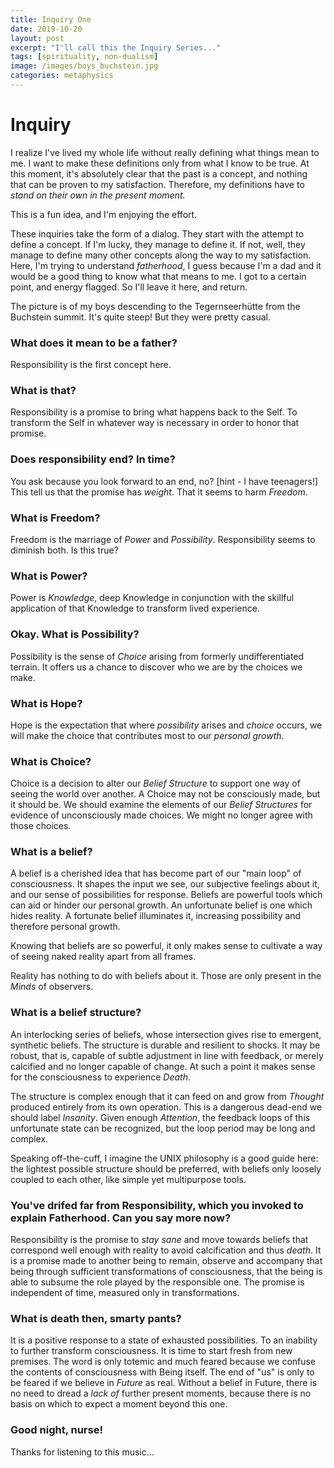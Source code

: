 ```yaml
---
title: Inquiry One
date: 2019-10-20
layout: post
excerpt: "I'll call this the Inquiry Series..."
tags: [spirituality, non-dualism]
image: /images/boys_buchstein.jpg
categories: metaphysics
---
```


# Inquiry

I realize I've lived my whole life without really defining what things mean to me.
I want to make these definitions only from what I know to be true.
At this moment, it's absolutely clear that the past is a concept, and nothing that can be proven
to my satisfaction. Therefore, my definitions have to *stand on their own in the present moment.*

This is a fun idea, and I'm enjoying the effort.

These inquiries take the form of a dialog. They start with the attempt to define a concept.
If I'm lucky, they manage to define it. If not, well, they manage to define many other
concepts along the way to my satisfaction. Here, I'm trying to understand *fatherhood*,
I guess because I'm a dad and it would be a good thing to know what that means to me.
I got to a certain point, and energy flagged. So I'll leave it here, and return.

The picture is of my boys descending to the Tegernseerhütte from the Buchstein summit.
It's quite steep! But they were pretty casual.

### What does it mean to be a father?

Responsibility is the first concept here.

### What is that?

Responsibility is a promise to bring what happens back to the Self. To transform the Self in
whatever way is necessary in order to honor that promise.

### Does responsibility end? In time?

You ask because you look forward to an end, no? [hint - I have teenagers!] This tell us that
the promise has *weight*. That it seems to harm *Freedom*.

### What is Freedom?

Freedom is the marriage of *Power* and *Possibility*. Responsibility seems to diminish both.
Is this true?

### What is Power?

Power is *Knowledge*, deep Knowledge in conjunction with the skillful application of that
Knowledge to transform lived experience.

### Okay. What is Possibility?

Possibility is the sense of *Choice* arising from formerly undifferentiated terrain. It
offers us a chance to discover who we are by the choices we make.

### What is Hope?

Hope is the expectation that where *possibility* arises and *choice* occurs, we will make
the choice that contributes most to our *personal growth*.

### What is Choice?

Choice is a decision to alter our *Belief Structure* to support one way of seeing the world
over another. A Choice may not be consciously made, but it should be. We should examine the
elements of our *Belief Structures* for evidence of unconsciously made choices. We might
no longer agree with those choices.

### What is a belief?

A belief is a cherished idea that has become part of our "main loop" of consciousness.
It shapes the input we see, our subjective feelings about it, and our sense of
possibilities for response. Beliefs are powerful tools which can aid or hinder our
personal growth. An unfortunate belief is one which hides reality. A fortunate belief
illuminates it, increasing possibility and therefore personal growth.

Knowing that beliefs are so powerful, it only makes sense to cultivate a way of seeing
naked reality apart from all frames.

Reality has nothing to do with beliefs about it.
Those are only present in the *Minds* of observers.

### What is a belief structure?

An interlocking series of beliefs, whose intersection gives rise to emergent, synthetic
beliefs. The structure is durable and resilient to shocks. It may be robust, that is,
capable of subtle adjustment in line with feedback, or merely calcified and no longer
capable of change. At such a point it makes sense for the consciousness to experience
*Death*.

The structure is complex enough that it can feed on and grow from *Thought* produced
entirely from its own operation. This is a dangerous dead-end we should label
*Insanity*. Given enough *Attention*, the feedback loops of this unfortunate state
can be recognized, but the loop period may be long and complex.

Speaking off-the-cuff, I imagine the UNIX philosophy is a good guide here: the lightest
possible structure should be preferred, with beliefs only loosely coupled to each other,
like simple yet multipurpose tools.

### You've drifed far from Responsibility, which you invoked to explain Fatherhood. Can you say more now?

Responsibility is the promise to *stay sane* and move towards beliefs that correspond well enough
with reality to avoid calcification and thus *death*. It is a promise made to another
being to remain, observe and accompany that being through sufficient transformations of
consciousness, that the being is able to subsume the role played by the responsible one.
The promise is independent of time, measured only in transformations.

### What is death then, smarty pants?

It is a positive response to a state of exhausted possibilities. To an inability to further transform consciousness.
It is time to start fresh from new premises. The word is only totemic and much feared because
we confuse the contents of consciousness with Being itself. The end of "us" is only to be feared if
we believe in *Future* as real. Without a belief in Future, there is no need to dread a *lack of*
further present moments, because there is no basis on which to expect a moment beyond this one.

### Good night, nurse!

Thanks for listening to this music...


